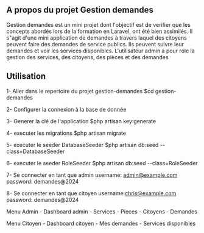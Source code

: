 

## A propos du projet Gestion demandes

Gestion demandes est un mini projet dont l'objectif est de verifier que les concepts abordés lors de la formation en Laravel, ont été bien assimilés.
Il s"agit d'une mini application de demandes à travers laquel des citoyens peuvent faire des demandes de service publics. Ils peuvent suivre leur demandes et voir 
les services disponibles.
L'utilisateur admin a pour role la gestion des services, des citoyens, des pièces et des demandes

## Utilisation 

 
 1- Aller dans le repertoire du projet gestion-demandes 
	$cd gestion-demandes
	
 2- Configurer la connexion à la base de donnée
 
 3- Generer la clé de l'application
	$php artisan key:generate
	
 4- executer les migrations
	$php artisan migrate
	
 5- executer le seeder DatabaseSeeder
    $php artisan db:seed --class=DatabaseSeeder
	
 6- executer le seeder RoleSeeder
    $php artisan db:seed --class=RoleSeeder
	
	
 7- Se connecter en tant que admin 
	username: admin@example.com
	password: demandes@2024
	
 8- Se connecter en tant que citoyen
	username:chris@example.com
	password: demandes@2024
 
 Menu Admin
	- Dashboard admin
	- Services
	- Pieces
	- Citoyens
	- Demandes
 
 Menu Citoyen 
	- Dashboard citoyen
	- Mes demandes 
	- Services disponibles


